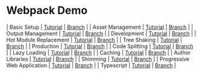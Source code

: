 # Webpack Demo

| Basic Setup                 | [Tutorial](https://webpack.js.org/guides/getting-started/#basic-setup) | [Branch](https://github.com/steveosoule/webpack/tree/basic-setup)            |
| Asset Management            | [Tutorial](https://webpack.js.org/guides/asset-management)             | [Branch](https://github.com/steveosoule/webpack/tree/asset-management)       |
| Output Management           | [Tutorial](https://webpack.js.org/guides/output-management)            | [Branch](https://github.com/steveosoule/webpack/tree/output-management)      |
| Development                 | [Tutorial](https://webpack.js.org/guides/development)                  | [Branch](https://github.com/steveosoule/webpack/tree/development)            |
| Hot Module Replacement      | [Tutorial](https://webpack.js.org/guides/hot-module-replacement)       | [Branch](https://github.com/steveosoule/webpack/tree/hot-module-replacement) |
| Tree Shaking                | [Tutorial](https://webpack.js.org/guides/tree-shaking)                 | [Branch](https://github.com/steveosoule/webpack/tree/tree-shaking)           |
| Production                  | [Tutorial](https://webpack.js.org/guides/production)                   | [Branch](https://github.com/steveosoule/webpack/tree/production)             |
| Code Splitting              | [Tutorial](https://webpack.js.org/guides/code-splitting)               | [Branch](https://github.com/steveosoule/webpack/tree/code-splitting)         |
| Lazy Loading                | [Tutorial](https://webpack.js.org/guides/lazy-loading)                 | [Branch](https://github.com/steveosoule/webpack/tree/lazy-loading)           |
| Caching                     | [Tutorial](https://webpack.js.org/guides/caching)                      | [Branch](https://github.com/steveosoule/webpack/tree/caching)                |
| Author Libraries            | [Tutorial](https://webpack.js.org/guides/author-libraries)             | [Branch](https://github.com/steveosoule/webpack/tree/author-libraries)       |
| Shimming                    | [Tutorial](https://webpack.js.org/guides/shimming)                     | [Branch](https://github.com/steveosoule/webpack/tree/shimming)               |
| Progressive Web Application | [Tutorial](https://webpack.js.org/guides/progressive-web-application)  | [Branch](https://github.com/steveosoule/webpack/tree/pwa)                    |
| Typescript                  | [Tutorial](https://webpack.js.org/guides/typescript)                   | [Branch](https://github.com/steveosoule/webpack/tree/typescrip)              |